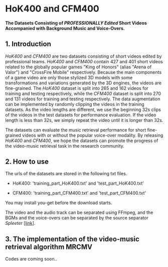 # HoK400 and CFM400

#### The Datasets Consisting of *PROFESSIONALLY Edited* Short Videos Accompanied with Background Music and Voice-Overs. 

## 1. Introduction

*HoK400* and *CFM400* are two datasets consisting of short videos edited by professional teams. *HoK400* and *CFM400* contain 427 and 401 short videos related to the globally popular games "King of Honors" (alias "Arena of Valor") and "CrossFire Mobile" respectively. Because the main components of a game video are only those stylized 3D models with some transformations and variations generated by the 3D engines, the videos are fine-grained. The *HoK400* dataset is split into 265 and 162 videos for training and testing respectively, while the *CFM400* dataset is split into 270 and 131 videos for training and testing respectively. The data augmentation can be implemented by randomly clipping the videos in the training datasets. As the video lengths are different, we use the beginning 32s clips of the videos in the test datasets for performance evaluation. If the video length is less than 32s, we simply repeat the video until it is longer than 32s.  

The datasets can evaluate the music retrieval performance for short fine-grained videos with or without the popular voice-over modality. By releasing *HoK400* and *CFM400*, we hope the datasets can promote the progress of the video-music retrieval task in the research community.



## 2. How to use

The urls of the datasets are stored in the following txt files.

* HoK400: 'training_part_HoK400.txt'  and  'test_part_HoK400.txt'

* CFM400: 'training_part_CFM400.txt' and 'test_part_CFM400.txt' 


You may install you-get before the download starts. 

The video and the audio track can be separated using FFmpeg, and the BGMs and the voice-overs can be separated by the source separator *Spleeter* [[link](https://github.com/deezer/spleeter)].




## 3. The implementation of the video-music retrieval algorithm MRCMV

Codes are coming soon..




